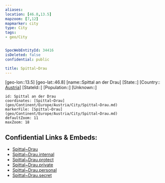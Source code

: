 ```yaml
---
aliases: 
location: [46.8,13.5]
mapzoom: [7,12] 
mapmarker: city 
type: City
tags:
- geo/City


SpocWebEntityId: 34416
isDeleted: false
confidential: public

title: Spittal~Drau
---
```

[geo-lon::13.5]
[geo-lat::46.8]
[name::Spittal an der Drau]
[State::]
[Country:: [Austria](geo/Continent/Europe/Austria.md)]
[StateId::]
[Population::]
[Unknown::]


```leaflet
id: Spittal an der Drau
coordinates: [Spittal~Drau](geo/Continent/Europe/Austria/City/Spittal~Drau.md)
markerFile: [Spittal~Drau](geo/Continent/Europe/Austria/City/Spittal~Drau.md)
defaultZoom: 11 
maxZoom: 18
```


## Confidential Links & Embeds: 
- [Spittal~Drau](../../../../../../_public/geo/Continent/Europe/Austria/City/Spittal~Drau.md) 
- [Spittal~Drau.internal](../../../../../../_internal/geo/Continent/Europe/Austria/City/Spittal~Drau.internal.md) 
- [Spittal~Drau.protect](../../../../../../_protect/geo/Continent/Europe/Austria/City/Spittal~Drau.protect.md) 
- [Spittal~Drau.private](../../../../../../_private/geo/Continent/Europe/Austria/City/Spittal~Drau.private.md) 
- [Spittal~Drau.personal](../../../../../../_personal/geo/Continent/Europe/Austria/City/Spittal~Drau.personal.md) 
- [Spittal~Drau.secret](../../../../../../_secret/geo/Continent/Europe/Austria/City/Spittal~Drau.secret.md) 
